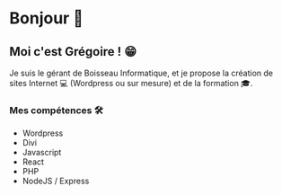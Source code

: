 <h1>Bonjour 👋</h1>

<h2>Moi c'est Grégoire ! 😁</h2> 
<p>
    Je suis le gérant de Boisseau Informatique, et je propose la création de sites Internet 💻 (Wordpress ou sur mesure) et de la formation 🎓.
</p>

<h3>Mes compétences 🛠️</h3>
<ul>
    <li>Wordpress</li>
    <li>Divi</li>
    <li>Javascript</li>
    <li>React</li>
    <li>PHP</li>
    <li>NodeJS / Express</li>
</ul>

<!--
**BoisseauInformatique/BoisseauInformatique** is a ✨ _special_ ✨ repository because its `README.md` (this file) appears on your GitHub profile.

Here are some ideas to get you started:

- 🔭 I’m currently working on ...
- 🌱 I’m currently learning ...
- 👯 I’m looking to collaborate on ...
- 🤔 I’m looking for help with ...
- 💬 Ask me about ...
- 📫 How to reach me: ...
- 😄 Pronouns: ...
- ⚡ Fun fact: ...
-->
